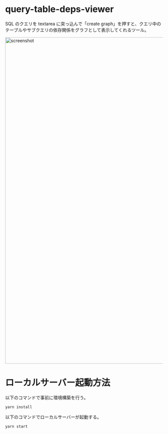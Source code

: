 # query-table-deps-viewer
SQL のクエリを textarea に突っ込んで「create graph」を押すと、クエリ中のテーブルやサブクエリの依存関係をグラフとして表示してくれるツール。

<img width="1043" alt="screenshot" src="https://user-images.githubusercontent.com/38337863/189035270-5e0c29f9-663c-4232-963c-f44a96556ff3.png">



# ローカルサーバー起動方法

以下のコマンドで事前に環境構築を行う。

```shell
yarn install
```

以下のコマンドでローカルサーバーが起動する。

```shell
yarn start
```
